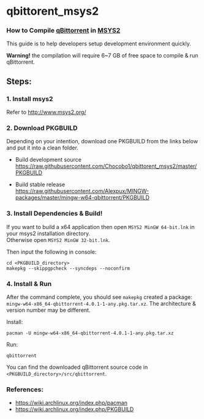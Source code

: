 # qbittorent_msys2

### How to Compile [qBittorrent][qbittorrent-link] in [MSYS2][msys2-link]

This guide is to help developers setup development environment quickly.

**Warning!** the compilation will require 6~7 GB of free space to compile & run qBittorrent.

## Steps:
### 1. Install msys2
Refer to http://www.msys2.org/

### 2. Download PKGBUILD
Depending on your intention, download one PKGBUILD from the links below and put it into a clean folder.
* Build development source<br />
  https://raw.githubusercontent.com/Chocobo1/qbittorent_msys2/master/PKGBUILD

* Build stable release<br />
  https://raw.githubusercontent.com/Alexpux/MINGW-packages/master/mingw-w64-qbittorrent/PKGBUILD

### 3. Install Dependencies & Build!
If you want to build a x64 application then open `MSYS2 MinGW 64-bit.lnk` in your msys2 installation directory.<br />
Otherwise open `MSYS2 MinGW 32-bit.lnk`.

Then input the following in console:
```shell
cd <PKGBUILD_directory>
makepkg --skippgpcheck --syncdeps --noconfirm
```

### 4. Install & Run
After the command complete, you should see `makepkg` created a package: `mingw-w64-x86_64-qbittorrent-4.0.1-1-any.pkg.tar.xz`. The architecture & version number may be different.

Install:
```shell
pacman -U mingw-w64-x86_64-qbittorrent-4.0.1-1-any.pkg.tar.xz
```

Run:
```shell
qbittorrent
```

You can find the downloaded qBittorrent source code in `<PKGBUILD_directory>/src/qbittorrent`.

### References:
* https://wiki.archlinux.org/index.php/pacman
* https://wiki.archlinux.org/index.php/PKGBUILD


[qbittorrent-link]: https://github.com/qbittorrent/qBittorrent
[msys2-link]: https://github.com/Alexpux/MINGW-packages
